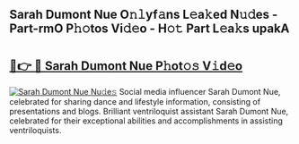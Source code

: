 ## Sarah Dumont Nue O𝚗𝚕yf𝚊ns L𝚎a𝚔ed N𝚞𝚍es - Part-rmO P𝚑𝚘tos Vi𝚍𝚎o - H𝚘𝚝 Part L𝚎a𝚔s upakA

# <h2><a href="http://kf5r5lk.oniu.top/?m=Sarah+Dumont+Nue">🔗👉 🔴 Sarah Dumont Nue P𝚑ot𝚘𝚜 V𝚒d𝚎o</a></h2>

[![Sarah Dumont Nue Nu𝚍e𝚜](https://i.imgur.com/0qMVB7G.gif)](http://kf5r5lk.oniu.top/?m=Sarah+Dumont+Nue)
Social media influencer Sarah Dumont Nue, celebrated for sharing dance and lifestyle information, consisting of presentations and blogs. Brilliant ventriloquist assistant Sarah Dumont Nue, celebrated for their exceptional abilities and accomplishments in assisting ventriloquists.  
